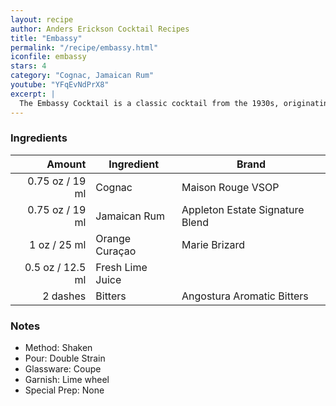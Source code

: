 ```yaml
---
layout: recipe
author: Anders Erickson Cocktail Recipes
title: "Embassy"
permalink: "/recipe/embassy.html"
iconfile: embassy
stars: 4
category: "Cognac, Jamaican Rum"
youtube: "YFqEvNdPrX8"
excerpt: |
  The Embassy Cocktail is a classic cocktail from the 1930s, originating from Hollywood's Embassy Club. It's a well-balanced and flavorful drink that combines brandy, rum, Cointreau, lime juice, and bitters.
---
```


### Ingredients

|   Amount | Ingredient       | Brand                           |
| -------: | ---------------- | ------------------------------- |
|  0.75 oz / 19 ml | Cognac           | Maison Rouge VSOP               |
|  0.75 oz / 19 ml | Jamaican Rum     | Appleton Estate Signature Blend |
|     1 oz / 25 ml | Orange Curaçao   | Marie Brizard                   |
|   0.5 oz / 12.5 ml | Fresh Lime Juice |
| 2 dashes | Bitters          | Angostura Aromatic Bitters      |

### Notes

- Method: Shaken
- Pour: Double Strain
- Glassware: Coupe
- Garnish: Lime wheel
- Special Prep: None
